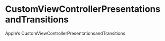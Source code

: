 # CustomViewControllerPresentationsandTransitions
Apple‘s   CustomViewControllerPresentationsandTransitions
